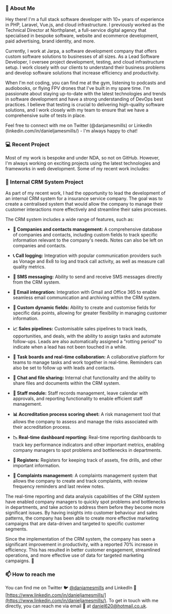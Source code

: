 ### 👋 About Me

Hey there! I'm a full stack software developer with 10+ years of experience in PHP, Laravel, Vue.js, and cloud infrastructure. I previously worked as the Technical Director at Northplanet, a full-service digital agency that specialised in bespoke software, website and ecommerce development, paid advertising, brand identity, and more.

Currently, I work at Jarpa, a software development company that offers custom software solutions to businesses of all sizes. As a Lead Software Developer, I oversee project development, testing, and cloud infrastructure setup. I work closely with our clients to understand their business problems and develop software solutions that increase efficiency and productivity.

When I'm not coding, you can find me at the gym, listening to podcasts and audiobooks, or flying FPV drones that I've built in my spare time. I'm passionate about staying up-to-date with the latest technologies and trends in software development and have a strong understanding of DevOps best practices. I believe that testing is crucial to delivering high-quality software solutions, and I work closely with my team to ensure that we have a comprehensive suite of tests in place.

Feel free to connect with me on Twitter (@danjamesmills) or LinkedIn (linkedin.com/in/danieljamesmills/) - I'm always happy to chat!

### 💻 Recent Project

Most of my work is bespoke and under NDA, so not on GitHub. However, I'm always working on exciting projects using the latest technologies and frameworks in web development. Some of my recent work includes:

### 🚀 Internal CRM System Project

As part of my recent work, I had the opportunity to lead the development of an internal CRM system for a insurance service company. The goal was to create a centralised system that would allow the company to manage their customer interactions more effectively and streamline their sales processes.

The CRM system includes a wide range of features, such as:

- **👥 Companies and contacts management:** A comprehensive database of companies and contacts, including custom fields to track specific information relevant to the company's needs. Notes can also be left on companies and contacts.

- **📞 Call logging:** Integration with popular communication providers such as Vonage and 8x8 to log and track call activity, as well as measure call quality metrics.

- **💬 SMS messaging:** Ability to send and receive SMS messages directly from the CRM system.

- **📧 Email integration:** Integration with Gmail and Office 365 to enable seamless email communication and archiving within the CRM system.

- **🔧 Custom dynamic fields:** Ability to create and customise fields for specific data points, allowing for greater flexibility in managing customer information.

- **📈 Sales pipelines:** Customisable sales pipelines to track leads, opportunities, and deals, with the ability to assign tasks and automate follow-ups. Leads are also automatically assigned a "rotting period" to indicate when a lead has not been touched in a while.

- **📝 Task boards and real-time collaboration:** A collaborative platform for teams to manage tasks and work together in real-time. Reminders can also be set to follow up with leads and contacts.

- **💬 Chat and file sharing:** Internal chat functionality and the ability to share files and documents within the CRM system.

- **👤 Staff module:** Staff records management, leave calendar with approvals, and reporting functionality to enable efficient staff management.

- **📊 Accreditation process scoring sheet:** A risk management tool that allows the company to assess and manage the risks associated with their accreditation process.

- **📉 Real-time dashboard reporting:** Real-time reporting dashboards to track key performance indicators and other important metrics, enabling company managers to spot problems and bottlenecks in departments.

- **📑 Registers:** Registers for keeping track of assets, fire drills, and other important information.

- **🚨 Complaints management:** A complaints management system that allows the company to create and track complaints, with review frequency reminders and last review notes.

The real-time reporting and data analysis capabilities of the CRM system have enabled company managers to quickly spot problems and bottlenecks in departments, and take action to address them before they become more significant issues. By having insights into customer behaviour and sales patterns, the company has been able to create more effective marketing campaigns that are data-driven and targeted to specific customer segments.

Since the implementation of the CRM system, the company has seen a significant improvement in productivity, with a reported 70% increase in efficiency. This has resulted in better customer engagement, streamlined operations, and more effective use of data for targeted marketing campaigns. 🎉

### 📫 How to reach me

You can find me on Twitter 🐦 [@danjamesmills](https://twitter.com/danjamesmills) and LinkedIn 👔 [https://www.linkedin.com/in/danieljamesmills/](https://www.linkedin.com/in/danieljamesmills/). To get in touch with me directly, you can reach me via email 📧 at daniel620@hotmail.co.uk.
